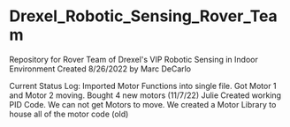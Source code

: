 # Drexel_Robotic_Sensing_Rover_Team
Repository for Rover Team of Drexel's VIP Robotic Sensing in Indoor Environment
Created 8/26/2022 by Marc DeCarlo

Current Status Log: 
Imported Motor Functions into single file. Got Motor 1 and Motor 2 moving. Bought 4 new motors (11/7/22)
Julie Created working PID Code. We can not get Motors to move. We created a Motor Library to house all of the motor code (old)

